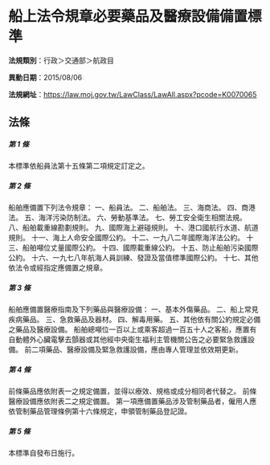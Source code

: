# 船上法令規章必要藥品及醫療設備備置標準

**法規類別**：行政＞交通部＞航政目

**異動日期**：2015/08/06  

**法規網址**：https://law.moj.gov.tw/LawClass/LawAll.aspx?pcode=K0070065





## 法條
##### 第 1 條
本標準依船員法第十五條第二項規定訂定之。

##### 第 2 條
船舶應備置下列法令規章：
一、船員法。
二、船舶法。
三、海商法。
四、商港法。
五、海洋污染防制法。
六、勞動基準法。
七、勞工安全衛生相關法規。
八、船舶載重線勘劃規則。
九、國際海上避碰規則。
十、港口國航行水道、航道規則。
十一、海上人命安全國際公約。
十二、一九八二年國際海洋法公約。
十三、船舶噸位丈量國際公約。
十四、國際載重線公約。
十五、防止船舶污染國際公約。
十六、一九七八年航海人員訓練、發證及當值標準國際公約。
十七、其他依法令或經指定應備置之規章。

##### 第 3 條
船舶應備置醫療指南及下列藥品與醫療設備：
一、基本外傷藥品。
二、船上常見疾病藥品。
三、急救藥品及器材。
四、解毒用藥。
五、其他依有關公約規定必備之藥品及醫療設備。
船舶總噸位一百以上或乘客超過一百五十人之客船，應置有自動體外心臟電擊去顫器或其他經中央衛生福利主管機關公告之必要緊急救護設備。
前二項藥品、醫療設備及緊急救護設備，應由專人管理並依效期更新。

##### 第 4 條
前條藥品應依附表一之規定備置，並得以療效、規格或成分相同者代替之。
前條醫療設備應依附表二之規定備置。
第一項應備置藥品涉及管制藥品者，僱用人應依管制藥品管理條例第十六條規定，申領管制藥品登記證。

##### 第 5 條
本標準自發布日施行。


